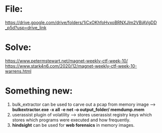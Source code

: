 # File:
https://drive.google.com/drive/folders/1iCxOKhfoHvxoBRNXJlm2VBiAVgDD_p5d?usp=drive_link
# Solve:
https://www.petermstewart.net/magnet-weekly-ctf-week-10/  
https://www.stark4n6.com/2020/12/magnet-weekly-ctf-week-10-warrens.html  
# Something new:
1) bulk_extractor can be used to carve out a pcap from memory image --> **bulkextractor.exe  -x all -e net -o output_folder/ memdump.mem**  
2) userassist plugin of volatility --> stores userassist registry keys which stores which programs were executed and how frequently.  
3) **hindsight** can be used for **web forensics** in memory images.  

